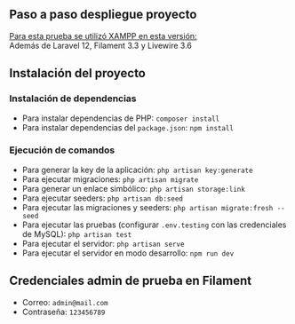 ## Paso a paso despliegue proyecto

[Para esta prueba se utilizó XAMPP en esta versión:](https://www.apachefriends.org/es/download.html)  
Además de Laravel 12, Filament 3.3 y Livewire 3.6

## Instalación del proyecto

### Instalación de dependencias
- Para instalar dependencias de PHP: `composer install`
- Para instalar dependencias del `package.json`: `npm install`

### Ejecución de comandos
- Para generar la key de la aplicación: `php artisan key:generate`
- Para ejecutar migraciones: `php artisan migrate`
- Para generar un enlace simbólico: `php artisan storage:link`
- Para ejecutar seeders: `php artisan db:seed`
- Para ejecutar las migraciones y seeders: `php artisan migrate:fresh --seed`
- Para ejecutar las pruebas (configurar `.env.testing` con las credenciales de MySQL): `php artisan test`
- Para ejecutar el servidor: `php artisan serve`
- Para ejecutar el servidor en modo desarrollo: `npm run dev`

## Credenciales admin de prueba en Filament
- Correo: `admin@mail.com`
- Contraseña: `123456789`
